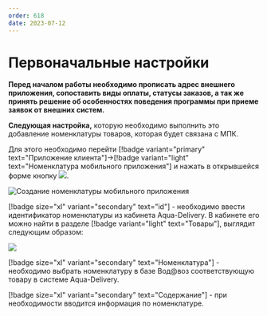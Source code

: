 ```yaml
---
order: 618
date: 2023-07-12
---
```

# Первоначальные настройки

**Перед началом работы необходимо прописать адрес внешнего приложения, сопоставить виды оплаты, статусы заказов, а так же принять решение об особенностях поведения программы при приеме заявок от внешних систем.**


**Следующая настройка,** которую необходимо выполнить это добавление номенклатуры товаров, которая будет связана с МПК.

Для этого необходимо перейти [!badge variant="primary" text="Приложение клиента"]->[!badge variant="light" text="Номенклатура мобильного приложения"] и нажать в открывшейся форме кнопку ![](/images/Создать_пуш.jpg).

![Создание номенклатуры мобильного приложения](/images/Форма_номенклатура_мпк.jpg)

[!badge size="xl" variant="secondary" text="id"] -  необходимо ввести идентификатор номенклатуры из кабинета Аqua-Delivery. В кабинете его можно найти в разделе [!badge variant="light" text="Товары"], выглядит следующим образом:

![](/images/Кабинет_делевери.jpg)

[!badge size="xl" variant="secondary" text="Номенклатура"] - необходимо выбрать номенклатуру в базе Вод@воз соответствующую товару в системе Аqua-Delivery.

[!badge size="xl" variant="secondary" text="Содержание"] - при необходимости вводится информация по номенклатуре.


